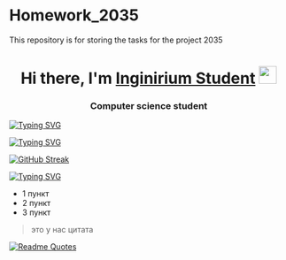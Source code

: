 # Homework_2035
This repository is for storing the tasks for the project 2035
<h1 align="center">Hi there, I'm <a href="https://inginirium.ru/" target="_blank">Inginirium Student</a> 
<img src="https://github.com/blackcater/blackcater/raw/main/images/Hi.gif" height="32"/></h1>
<h3 align="center">Computer science student</h3>

<!---Пример кода-->
[![Typing SVG](https://readme-typing-svg.herokuapp.com?color=%2336BCF7&lines=Computer+science+student)](https://git.io/typing-svg)
<!---Пример кода-->
[![Typing SVG](https://readme-typing-svg.herokuapp.com?font=Fira+Code&pause=800&width=435&lines=Student%E2%80%99s+homework+on+the+project;Code+of+the+Future%3A+University+2035)](https://git.io/typing-svg)

[![GitHub Streak](https://github-readme-streak-stats.herokuapp.com/?user=LatteCat31)](https://git.io/streak-stats)

[![Typing SVG](https://readme-typing-svg.herokuapp.com?font=Arial&duration=4000&width=435&lines=%D0%9A%D0%BE%D0%B4+%D0%91%D1%83%D0%B4%D1%83%D1%89%D0%B5%D0%B3%D0%BE%3A+%D0%A3%D0%BD%D0%B8%D0%B2%D0%B5%D1%80%D1%81%D0%B8%D1%82%D0%B5%D1%82+2035;%D0%94%D0%BE%D0%BC%D0%B0%D1%88%D0%BD%D1%8F%D1%8F+%D1%80%D0%B0%D0%B1%D0%BE%D1%82%D0%B0+%D1%81%D1%82%D1%83%D0%B4%D0%B5%D0%BD%D1%82%D0%B0+%D0%BF%D0%BE+%D0%BF%D1%80%D0%BE%D0%B5%D0%BA%D1%82%D1%83)](https://git.io/typing-svg)

- 1 пункт
- 2 пункт
- 3 пункт

> это у нас цитата

[![Readme Quotes](https://quotes-github-readme.vercel.app/api?type=horizontal&theme=algolia)](https://github.com/piyushsuthar/github-readme-quotes)
